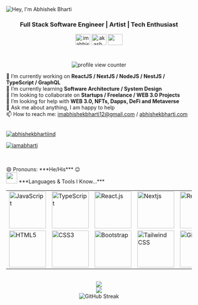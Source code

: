 <!--
**abhishekbhartiind/abhishekbhartiind** is a ✨ _special_ ✨ repository because its `README.md` (this file) appears on your GitHub profile.
Here are some ideas to get you started: ✔ 
-->
<img src="https://readme-typing-svg.demolab.com?font=Operator+Mono&size=37&duration=2800&pause=2000&color=6497b1&center=true&vCenter=true&width=940&height=50&lines=Hey%2C+I'm+Abhishek+Bharti" align="middle" alt="Hey, I'm Abhishek Bharti">
<h3 align="center">Full Stack Software Engineer | Artist | Tech Enthusiast</h3>

<p align="center">
<a href="https://www.linkedin.com/in/imabhishekbharti/" target="blank"><img align="center" src="https://cdn.jsdelivr.net/npm/simple-icons@3.0.1/icons/linkedin.svg" alt="imabhishekbharti" height="30" width="40" /></a>
<a href="https://www.instagram.com/abhishekbharti/" target="blank"><img align="center" src="https://cdn.jsdelivr.net/npm/simple-icons@3.0.1/icons/instagram.svg" alt="akash_chowrasia" height="30" width="40" /></a>
<a href = "mailto: imabhishekbharti12@gmail.com"><img align="center" src="https://simpleicons.org/icons/gmail.svg" height="30" width="40" /></a>
</p>

<br>
<p align="center">
    <img src="https://komarev.com/ghpvc/?username=abhishekbhartiind&color=0079fa&style=flat-square&label=PROFILE+VIEWS" alt="profile view counter">
</p>


🔭 I’m currently working on **ReactJS / NextJS / NodeJS / NestJS / TypeScript / GraphQL**<br>
🌱 I’m currently learning **Software Architecture / System Design**<br>
👯 I’m looking to collaborate on **Startups / Freelance / WEB 3.0 Projects**<br>
🤔 I’m looking for help with **WEB 3.0, NFTs, Dapps, DeFi and Metaverse**<br>
💬 Ask me about anything, I am happy to help<br>
📫 How to reach me: imabhishekbharti12@gmail.com / <a href = "https://abhishekbharti.com" target="_blank">abhishekbharti.com</a>
<br>
<br>
<p align="left"> <a href="https://github.com/ryo-ma/github-profile-trophy"><img src="https://github-profile-trophy.vercel.app/?username=abhishekbhartiind" alt="abhishekbhartiind" /></a> </p>

<p align="left"> <a href="https://twitter.com/iamabharti" target="blank"><img src="https://img.shields.io/twitter/follow/iamabharti?logo=twitter&style=for-the-badge" alt="iamabharti" /></a> </p>
<br>
<br>
😄 Pronouns: ***He/His*** 😉
<br>
<img src="https://media.giphy.com/media/ObNTw8Uzwy6KQ/giphy.gif" width="30" height="30">&nbsp;***Languages & Tools I Know...***
<br>
<table>
    <tr>
    <td>
    <img src="https://img.icons8.com/nolan/2x/javascript.png" title="JavaScript" width="100" alt="JavaScript">
    </td>
    <td>
    <img src="https://img.icons8.com/color/2x/typescript.png" title="TypeScript" width="100" alt="TypeScript">
    </td>
    <td>
    <img src="https://www.vectorlogo.zone/logos/reactjs/reactjs-icon.svg" title="React" width="100" alt="React.js">
    </td>
    <td>
    <img src="https://upload.wikimedia.org/wikipedia/commons/thumb/8/8e/Nextjs-logo.svg/800px-Nextjs-logo.svg.png" title="Nextjs" width="100" alt="Nextjs">
    </td>
    <td>
    <img src="https://www.theconsolelogs.com/react/redux.svg" title="Redux" width="100" alt="Redux">
    </td>
    <td>
    <img src="https://img.icons8.com/color/2x/nodejs.png" title="Node.js" width="100" alt="node.js">
    </td>
    <td>
    <img src="https://cdn.iconscout.com/icon/free/png-128/mongodb-4-1175139.png" title="MongoDB" width="100" alt="MongoDB">
    </td>
    </tr>
    <tr>
    <td>
    <img src="https://img.icons8.com/color/2x/html-5.png" title="HTML5" width="100" alt="HTML5"></td>
    <td>
    <img src="https://img.icons8.com/color/2x/css3.png" title="CSS3" width="100" alt="CSS3">
    </td>
    <td>
    <img src="https://img.icons8.com/color/2x/bootstrap.png" title="Bootstrap" width="100" alt="Bootstrap">
    </td>
    <td>
    <img src="https://image.pngaaa.com/388/3920388-middle.png" title="Tailwind CSS" width="100" alt="Tailwind CSS">
    </td>
    <td>
    <img src="https://img.icons8.com/nolan/2x/github.png" title="Git" width="100" alt="Git">
    </td>
    <td>
    <img src="https://www.vectorlogo.zone/logos/git-scm/git-scm-icon.svg" title="GitLab" width="100" alt="GitLab">
    </td>
    <td>
    <img src="https://w7.pngwing.com/pngs/1006/374/png-transparent-web-development-node-js-socket-io-javascript-network-socket-modernization-miscellaneous-logo-web-application-thumbnail.png" title="Express" width="100" alt="Express">
    </td>
    <td>
      <img src="https://www.vectorlogo.zone/logos/babeljs/babeljs-icon.svg" alt="babel" width="100" /> 
    </td>
    <td>
        <img src="https://www.vectorlogo.zone/logos/figma/figma-icon.svg" alt="figma" width="100" /> 
    </td> 
    <td> 
        <img src="https://www.vectorlogo.zone/logos/firebase/firebase-icon.svg" alt="firebase" width="100" /> 
    </td> 
    <td>
        <img src="https://www.vectorlogo.zone/logos/flutterio/flutterio-icon.svg" alt="flutter" width="100" /> 
     </td> 
    <td> 
        <img src="https://www.vectorlogo.zone/logos/git-scm/git-scm-icon.svg" alt="git" width="100" />
     </td> 
    <td> 
        <img src="https://www.vectorlogo.zone/logos/graphql/graphql-icon.svg" alt="graphql" width="100" /> </a>
    </td>
    </tr>
</table>

<br>

<div align="center">
       <img src="https://github-readme-stats.vercel.app/api/top-langs/?username=abhishekbhartiind&layout=compact&theme=outrun&border_radius=20&hide_border=true" />
    <br>
    <img src="https://github-readme-stats.vercel.app/api?username=abhishekbhartiind&count_private=true&show_icons=true&theme=outrun&border_radius=20&include_all_commits=true" />
    <br>
   <img src="http://github-readme-streak-stats.herokuapp.com?user=abhishekbhartiind&background=030D6B&hide_border=true&stroke=C7CCFF&ring=FB750B&fire=FB750B&currStreakNum=25FB88&sideNums=FB750B&currStreakLabel=25FB88&sideLabels=25FB88&dates=C7CCFF&date_format=j%20M%5B%20Y%5D""https://git.io/streak-stats" alt="GitHub Streak">
</div>
